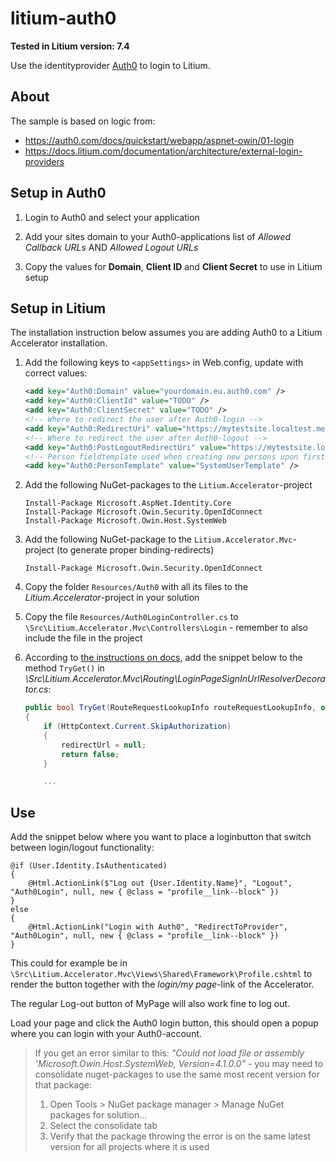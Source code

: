 # litium-auth0

**Tested in Litium version: 7.4**

Use the identityprovider [Auth0](https://auth0.com/) to login to Litium.

## About

The sample is based on logic from:
* https://auth0.com/docs/quickstart/webapp/aspnet-owin/01-login
* https://docs.litium.com/documentation/architecture/external-login-providers

## Setup in Auth0

1. Login to Auth0 and select your application

1. Add your sites domain to your Auth0-applications list of _Allowed Callback URLs_ AND _Allowed Logout URLs_

1. Copy the values for **Domain**, **Client ID** and **Client Secret** to use in Litium setup

## Setup in Litium

The installation instruction below assumes you are adding Auth0 to a Litium Accelerator installation.

1. Add the following keys to `<appSettings>` in Web.config, update with correct values:
    ```XML
    <add key="Auth0:Domain" value="yourdomain.eu.auth0.com" />
    <add key="Auth0:ClientId" value="TODO" />
    <add key="Auth0:ClientSecret" value="TODO" />
    <!-- Where to redirect the user after Auth0-login -->
    <add key="Auth0:RedirectUri" value="https://mytestsite.localtest.me" />
    <!-- Where to redirect the user after Auth0-logout -->
    <add key="Auth0:PostLogoutRedirectUri" value="https://mytestsite.localtest.me" />
    <!-- Person fieldtemplate used when creating new persons upon first login -->
    <add key="Auth0:PersonTemplate" value="SystemUserTemplate" />
    ```

1. Add the following NuGet-packages to the `Litium.Accelerator`-project
    ```console
    Install-Package Microsoft.AspNet.Identity.Core
    Install-Package Microsoft.Owin.Security.OpenIdConnect
    Install-Package Microsoft.Owin.Host.SystemWeb
    ```

1. Add the following NuGet-package to the `Litium.Accelerator.Mvc`-project (to generate proper binding-redirects)
    ```console
    Install-Package Microsoft.Owin.Security.OpenIdConnect
    ```

1. Copy the folder `Resources/Auth0` with all its files to the _Litium.Accelerator_-project in your solution

1. Copy the file `Resources/Auth0LoginController.cs` to `\Src\Litium.Accelerator.Mvc\Controllers\Login` - remember to also include the file in the project

1. According to [the instructions on docs](https://docs.litium.com/documentation/architecture/external-login-providers), add the snippet below to the method `TryGet()` in _\Src\Litium.Accelerator.Mvc\Routing\LoginPageSignInUrlResolverDecorator.cs_:
    ```C#
    public bool TryGet(RouteRequestLookupInfo routeRequestLookupInfo, out string redirectUrl)
    {
        if (HttpContext.Current.SkipAuthorization)
        {
            redirectUrl = null;
            return false;
        }

        ...
    ```

## Use

Add the snippet below where you want to place a loginbutton that switch between login/logout functionality:

```HTML+Razor
@if (User.Identity.IsAuthenticated)
{
    @Html.ActionLink($"Log out {User.Identity.Name}", "Logout", "Auth0Login", null, new { @class = "profile__link--block" })
}
else
{
    @Html.ActionLink("Login with Auth0", "RedirectToProvider", "Auth0Login", null, new { @class = "profile__link--block" })
}
```
This could for example be in `\Src\Litium.Accelerator.Mvc\Views\Shared\Framework\Profile.cshtml` to render the button together with the _login/my page_-link of the Accelerator.

The regular Log-out button of MyPage will also work fine to log out.

Load your page and click the Auth0 login button, this should open a popup where you can login with your Auth0-account.

> If you get an error similar to this: _"Could not load file or assembly 'Microsoft.Owin.Host.SystemWeb, Version=4.1.0.0"_ - you may need to consolidate nuget-packages to use the same most recent version for that package:
>
>   1. Open Tools > NuGet package manager > Manage NuGet packages for solution...
>   1. Select the consolidate tab
>   1. Verify that the package throwing the error is on the same latest version for all projects where it is used
>
